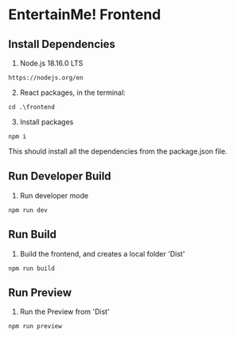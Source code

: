 # EntertainMe! Frontend

## Install Dependencies

1. Node.js 18.16.0 LTS

```
https://nodejs.org/en
```

2. React packages, in the terminal:

```
cd .\frontend
```

3. Install packages

```
npm i
```

This should install all the dependencies from the package.json file.

## Run Developer Build

1. Run developer mode

```
npm run dev
```

## Run Build

1. Build the frontend, and creates a local folder 'Dist'

```
npm run build
```

## Run Preview

1. Run the Preview from 'Dist'

```
npm run preview
```
